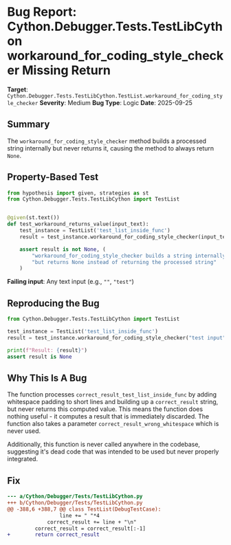 # Bug Report: Cython.Debugger.Tests.TestLibCython workaround_for_coding_style_checker Missing Return

**Target**: `Cython.Debugger.Tests.TestLibCython.TestList.workaround_for_coding_style_checker`
**Severity**: Medium
**Bug Type**: Logic
**Date**: 2025-09-25

## Summary

The `workaround_for_coding_style_checker` method builds a processed string internally but never returns it, causing the method to always return `None`.

## Property-Based Test

```python
from hypothesis import given, strategies as st
from Cython.Debugger.Tests.TestLibCython import TestList


@given(st.text())
def test_workaround_returns_value(input_text):
    test_instance = TestList('test_list_inside_func')
    result = test_instance.workaround_for_coding_style_checker(input_text)

    assert result is not None, (
        "workaround_for_coding_style_checker builds a string internally "
        "but returns None instead of returning the processed string"
    )
```

**Failing input**: Any text input (e.g., `""`, `"test"`)

## Reproducing the Bug

```python
from Cython.Debugger.Tests.TestLibCython import TestList

test_instance = TestList('test_list_inside_func')
result = test_instance.workaround_for_coding_style_checker("test input")

print(f"Result: {result}")
assert result is None
```

## Why This Is A Bug

The function processes `correct_result_test_list_inside_func` by adding whitespace padding to short lines and building up a `correct_result` string, but never returns this computed value. This means the function does nothing useful - it computes a result that is immediately discarded. The function also takes a parameter `correct_result_wrong_whitespace` which is never used.

Additionally, this function is never called anywhere in the codebase, suggesting it's dead code that was intended to be used but never properly integrated.

## Fix

```diff
--- a/Cython/Debugger/Tests/TestLibCython.py
+++ b/Cython/Debugger/Tests/TestLibCython.py
@@ -388,6 +388,7 @@ class TestList(DebugTestCase):
                 line += " "*4
             correct_result += line + "\n"
         correct_result = correct_result[:-1]
+        return correct_result
```